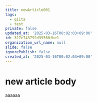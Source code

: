 ```yaml
---
title: newArticle001
tags:
  - qiita
  - test
private: false
updated_at: '2025-03-16T00:02:03+09:00'
id: 327e743792d99560fbe1
organization_url_name: null
slide: false
ignorePublish: false
created_at: '2025-03-16T00:02:03+09:00'
---
```

# new article body
aaaaaa